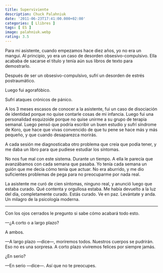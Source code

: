 ```yaml
---
title: Superviviente
description: Chuck Palahniuk
date: '2011-06-23T17:41:00.000+02:00'
categories: [ Llibres ]
tags: [ ES ]
image: palahniuk.webp
rating: 3.5
---
```


Para mi asistente, cuando empezamos hace diez años, yo no era un mangui. Al principio, yo era un caso de desorden obsesivo-compulsivo. Ella acababa de sacarse el título y tenía aún sus libros de texto para demostrarlo.

Después de ser un obsesivo-compulsivo, sufrí un desorden de estrés postraumático.

Luego fui agorafóbico.

Sufrí ataques crónicos de pánico.

A los 3 meses escasos de conocer a la asistente, fui un caso de disociación de identidad porque no quise contarle cosas de mi infancia. Luego fui una personalidad esquizoide porque no quise unirme a su grupo de terapia semanal. Luego pensó que podría escribir un buen estudio y sufrí síndrome de Koro, que hace que vivas convencido de que tu pene se hace más y más pequeño, y que cuando desaparezca morirás.

A cada sesión me diagnosticaba otro problema que creía que podía tener, y me daba un libro para que pudiese estudiar los síntomas.

No nos fue mal con este sistema. Durante un tiempo. A ella le parecía que avanzábamos con cada semana que pasaba. Yo tenía cada semana un guión que me decía cómo tenía que actuar. No era aburrido, y me dio suficientes problemas de pega para no preocuparme por nada real.

La asistente me curó de cien síntomas, ninguno real, y anunció luego que estaba curado. Qué contenta y orgullosa estaba. Me había devuelto a la luz del día, completamente curado. Estás curado. Ve en paz. Levántate y anda. Un milagro de la psicología moderna.

---


Con los ojos cerrados le pregunto si sabe cómo acabará todo esto.

—¿A corto o a largo plazo?

A ambos.

—A largo plazo —dice—, moriremos todos. Nuestros cuerpos se pudrirán. Eso no es una sorpresa. A corto plazo viviremos felices por siempre jamás.

¿En serio?

—En serio —dice—. Así que no te preocupes.

